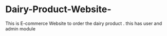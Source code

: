 # Dairy-Product-Website-
This is E-commerce Website to order the dairy product . this has user and admin module 
